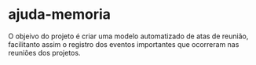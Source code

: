 # ajuda-memoria
O objeivo do projeto é criar uma modelo automatizado de atas de reunião, facilitanto assim o registro dos eventos importantes que ocorreram nas reuniões dos projetos.

